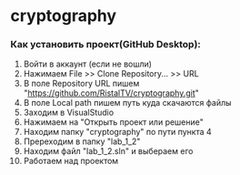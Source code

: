 # cryptography

### Как установить проект(GitHub Desktop):
1. Войти в аккаунт (если не вошли)
2. Нажимаем File >> Clone Repository... >> URL
3. В поле Repository URL пишем "https://github.com/RistalTV/cryptography.git"
4. В поле Local path пишем путь куда скачаются файлы
5. Заходим в VisualStudio
6. Нажимаем на "Открыть проект или решение"
7. Находим папку "cryptography" по пути пункта 4
8. Пререходим в папку "lab_1_2"
9. Находим файл "lab_1_2.sln" и выбераем его
10. Работаем над проектом

